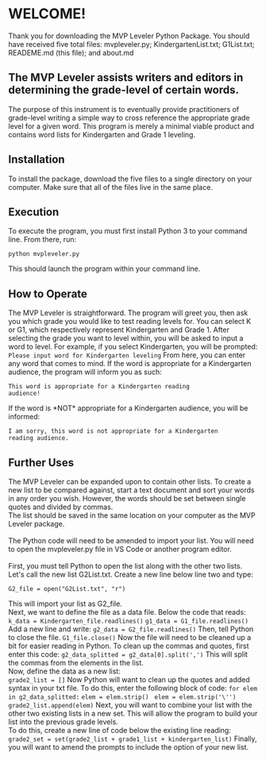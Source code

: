 <title>Welcome to the MVP Leveler Python Package!</title>

<h1>WELCOME!</h1>

<body>Thank you for downloading the MVP Leveler Python Package. You should have received five total files: mvpleveler.py; KindergartenList.txt; G1List.txt; READEME.md (this file); and about.md </body>

<h2>The MVP Leveler assists writers and editors in determining the grade-level of certain words.</h2>

<body>The purpose of this instrument is to eventually provide practitioners of grade-level writing a simple way to cross reference the appropriate grade level for a given word. This program is merely a minimal viable product and contains word lists for Kindergarten and Grade 1 leveling.</body>

<h2>Installation</h2>

<body>To install the package, download the five files to a single directory on your computer. Make sure that all of the files live in the same place.</body>

<h2>Execution</h2>

<body>To execute the program, you must first install Python 3 to your command line. From there, run: </body>

<code>python mvpleveler.py</code>

<body>This should launch the program within your command line.</body>

<h2>How to Operate</h2>

<body>The MVP Leveler is straightforward. The program will greet you, then ask you which grade you would like to test reading levels for. You can select K or G1, which respectively represent Kindergarten and Grade 1.</body>

<body>After selecting the grade you want to level within, you will be asked to input a word to level. For example, if you select Kindergarten, you will be prompted: </body>
<code>Please input word for Kindergarten leveling</code>

<body>From here, you can enter any word that comes to mind. If the word is appropriate for a Kindergarten audience, the program will inform you as such: </body>

<code>This word is appropriate for a Kindergarten reading audience!</code>

<body>If the word is *NOT* appropriate for a Kindergarten audience, you will be informed: </body>

<code>I am sorry, this word is not appropriate for a Kindergarten reading audience.</code>
<h2>Further Uses</h2>

<body>The MVP Leveler can be expanded upon to contain other lists. To create a new list to be compared against, start a text document and sort your words in any order you wish. However, the words should be set between single quotes and divided by commas.</body>

<body><br>The list should be saved in the same location on your computer as the MVP Leveler package.</body></br>

<body><br>The Python code will need to be amended to import your list. You will need to open the mvpleveler.py file in VS Code or another program editor. </body></br>

<body><br>First, you must tell Python to open the list along with the other two lists. Let's call the new list G2List.txt. Create a new line below line two and type: </body></br>

<code>G2_file = open("G2List.txt", "r")</code>

<body>This will import your list as G2_file.</body>

<body><br>Next, we want to define the file as a data file. Below the code that reads: <body></br>
<code>k_data = Kindergarten_file.readlines()</code>
<code>g1_data = G1_file.readlines()</code>

<body>Add a new line and write: </body>
<code>g2_data = G2_file.readlines()</code>

<body>Then, tell Python to close the file.</body>
<code>G1_file.close()</code>

<body>Now the file will need to be cleaned up a bit for easier reading in Python. To clean up the commas and quotes, first enter this code: </body>
<code>g2_data_splitted = g2_data[0].split(',')</code>
<body>This will split the commas from the elements in the list.</body>

<body><br>Now, define the data as a new list: </body></br>
<code>grade2_list = []</code>

<body>Now Python will want to clean up the quotes and added syntax in your txt file. To do this, enter the following block of code: <body>
<code>for elem in g2_data_splitted:</code>
<code>elem = elem.strip()</code>
<code> elem = elem.strip('\'')</code>
<code>grade2_list.append(elem)</code>

<body>Next, you will want to combine your list with the other two existing lists in a new set. This will allow the program to build your list into the previous grade levels.</body>
<body><br>To do this, create a new line of code below the existing line reading: </body><br>
<code>grade2_set = set(grade2_list + grade1_list + kindergarten_list)</code>

<body>Finally, you will want to amend the prompts to include the option of your new list.</body>